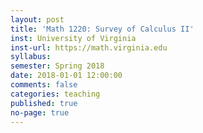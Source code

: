 ```yaml
---
layout: post
title: 'Math 1220: Survey of Calculus II'
inst: University of Virginia
inst-url: https://math.virginia.edu
syllabus: 
semester: Spring 2018
date: 2018-01-01 12:00:00
comments: false
categories: teaching
published: true
no-page: true
---
```


